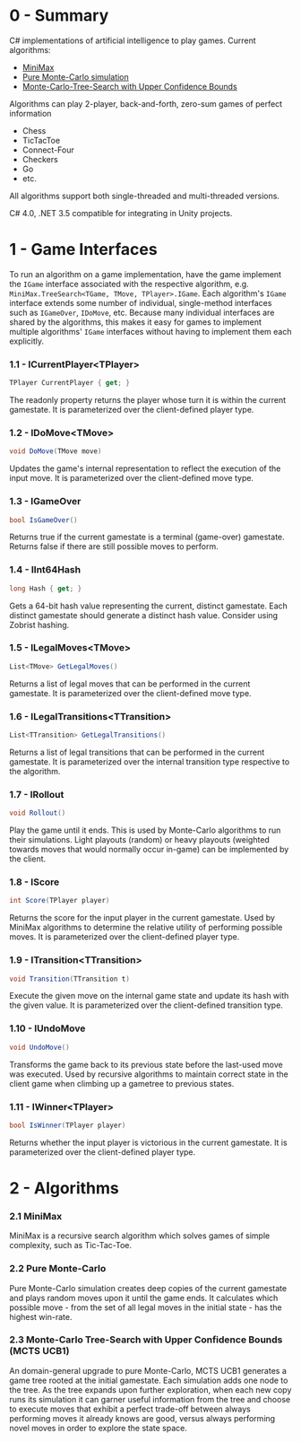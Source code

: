 # 0 - Summary
C# implementations of artificial intelligence to play games.
Current algorithms:
* [MiniMax](https://github.com/CampbellAlexander/GameAI/blob/master/README.md#21-minimax)
* [Pure Monte-Carlo simulation](https://github.com/CampbellAlexander/GameAI/blob/master/README.md#22-pure-monte-carlo)
* [Monte-Carlo-Tree-Search with Upper Confidence Bounds](https://github.com/CampbellAlexander/GameAI/blob/master/README.md#23-monte-carlo-tree-search-with-upper-confidence-bounds-mcts-ucb1)

Algorithms can play 2-player, back-and-forth,
zero-sum games of perfect information
* Chess
* TicTacToe
* Connect-Four
* Checkers
* Go
* etc.

All algorithms support both single-threaded and multi-threaded
versions.

C# 4.0, .NET 3.5 compatible for integrating in Unity projects.






# 1 - Game Interfaces
To run an algorithm on a game implementation, have the game
implement the `IGame` interface associated with the respective
algorithm, e.g. `MiniMax.TreeSearch<TGame, TMove, TPlayer>.IGame`.
Each algorithm's `IGame` interface extends some number of
individual, single-method interfaces such as `IGameOver`,
`IDoMove`, etc. Because many individual interfaces
are shared by the algorithms, this makes it easy for games
to implement multiple algorithms' `IGame` interfaces
without having to implement them each explicitly.

### 1.1 - ICurrentPlayer\<TPlayer\>
```c#
TPlayer CurrentPlayer { get; }
```
The readonly property returns the player whose
turn it is within the current gamestate. It
is parameterized over the client-defined player
type.

### 1.2 - IDoMove\<TMove\>
```c#
void DoMove(TMove move)
```
Updates the game's internal representation
to reflect the execution of the input move.
It is parameterized over the client-defined
move type.

### 1.3 - IGameOver
```c#
bool IsGameOver()
```
Returns true if the current gamestate is
a terminal (game-over) gamestate. Returns
false if there are still possible moves
to perform.

### 1.4 - IInt64Hash
```c#
long Hash { get; }
```
Gets a 64-bit hash value representing
the current, distinct gamestate. Each
distinct gamestate should generate a
distinct hash value. Consider using
Zobrist hashing.

### 1.5 - ILegalMoves\<TMove\>
```c#
List<TMove> GetLegalMoves()
```
Returns a list of legal moves that
can be performed in the current gamestate.
It is parameterized over the client-defined
move type.

### 1.6 - ILegalTransitions\<TTransition\>
```c#
List<TTransition> GetLegalTransitions()
```
Returns a list of legal transitions that
can be performed in the current gamestate.
It is parameterized over the internal
transition type respective to the algorithm.

### 1.7 - IRollout
```c#
void Rollout()
```
Play the game until it ends. This is used
by Monte-Carlo algorithms to run their 
simulations. Light playouts (random) or
heavy playouts (weighted towards moves
that would normally occur in-game) can
be implemented by the client.

### 1.8 - IScore
```c#
int Score(TPlayer player)
```
Returns the score for the input player
in the current gamestate. Used by MiniMax
algorithms to determine the relative
utility of performing possible moves. It
is parameterized over the client-defined
player type.

### 1.9 - ITransition\<TTransition\>
```c#
void Transition(TTransition t)
```
Execute the given move on the internal game
state and update its hash with the given
value. It is parameterized over the
client-defined transition type.

### 1.10 - IUndoMove
```c#
void UndoMove()
```
Transforms the game back to its previous
state before the last-used move was executed.
Used by recursive algorithms to maintain
correct state in the client game when
climbing up a gametree to previous states.

### 1.11 - IWinner\<TPlayer\>
```c#
bool IsWinner(TPlayer player)
```
Returns whether the input player is
victorious in the current gamestate.
It is parameterized over the client-defined
player type.







# 2 - Algorithms

### 2.1 MiniMax
MiniMax is a recursive search algorithm which solves games
of simple complexity, such as Tic-Tac-Toe.

### 2.2 Pure Monte-Carlo
Pure Monte-Carlo simulation creates deep copies
of the current gamestate and plays random moves
upon it until the game ends. It calculates which
possible move - from the set of all legal moves in
the initial state - has the highest win-rate.

### 2.3 Monte-Carlo Tree-Search with Upper Confidence Bounds (MCTS UCB1)
An domain-general upgrade to pure Monte-Carlo, MCTS UCB1
generates a game tree rooted at the
initial gamestate. Each simulation adds one
node to the tree. As the tree expands upon
further exploration, when each new copy runs
its simulation it can garner useful information
from the tree and choose to execute moves
that exhibit a perfect trade-off between
always performing moves it already knows
are good, versus always performing novel moves
in order to explore the state space.
